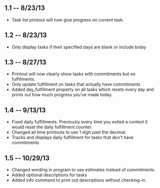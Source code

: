 1.1 -- 8/23/13
-------------------

* Task list printout will now give progress on current task.

1.2 -- 8/23/13
-------------------

* Only display tasks if their specified days are blank or include today

1.3 -- 8/27/13
-------------------

* Printout will now clearly show tasks with commitments but no fulfillments.
* Only update fulfillment on tasks that actually have commitments
* Added day_fulfillment property on all tasks which resets every day and prints out how much progress you've made today.

1.4 -- 9/13/13
-------------------

* Fixed daily fulfillments. Previously every time you exited a context it would reset the daily fulfillment counter.
* Changed all time printouts to use 1 digit past the decimal.
* Tracks and displays daily fulfillment for tasks that don't have commitments

1.5 -- 10/29/13
-------------------

* Changed wording in program to use estimates instead of commitments.
* Added optional descriptions for tasks
* Added info command to print out descriptions without checking-in.